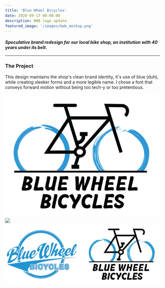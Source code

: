 ```yaml
---
title: 'Blue Wheel Bicycles'
date: 2020-09-17 00:00:00
description: BWB logo update.
featured_image: '/images/bwb_mockup.png'
---
```

#### <i> Speculative brand redesign for our local bike shop, an institution with 40 years under its belt. </i>
---

### The Project
This design maintains the shop's clean brand identity, it's use of blue &#40;duh&#41;, while creating sleeker forms and a more legible name. I chose a font that conveys forward motion without being too tech-y or too pretentious.

<div class="gallery" data-columns="3">
	<img src="/images/Blue_wheel_logo.png">
	<img src="/images/bwb_mockup.png">
	<img src="/images/bwb_comparison.png">
</div>
